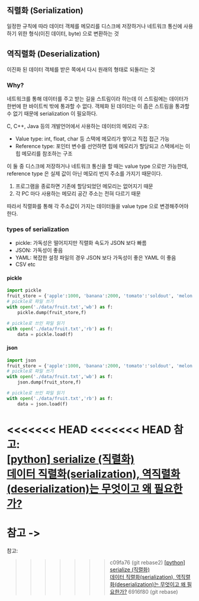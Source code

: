 ## 직렬화 (Serialization)

일정한 규칙에 따라 데이터 객체를 메모리를 디스크에 저장하거나 네트워크 통신에 사용하기 위한 형식(이진 데이터, byte) 으로 변환하는 것

## 역직렬화 (Deserialization)

이진화 된 데이터 객체를 받은 쪽에서 다시 원래의 형태로 되돌리는 것

### Why?

네트워크를 통해 데이터를 주고 받는 길을 스트림이라 하는데 이 스트림에는 데이터가 한번에 한 바이트씩 밖에 통과할 수 없다. 객체화 된 데이터는 이 좁은 스트림을 통과할 수 없기 때문에 serialization 이 필요하다.

C, C++, Java 등의 개발언어에서 사용하는 데이터의 메모리 구조:

- Value type:
  int, float, char 등 스택에 메모리가 쌓이고 직접 접근 가능
- Reference type:
  포인터 변수를 선언하면 힙에 메모리가 할당되고 스택에서는 이 힙 메모리를 참조하는 구조

이 둘 중 디스크에 저장하거나 네트워크 통신을 할 때는 value type 으로만 가능한데, reference type 은 실제 값이 아닌 메모리 번지 주소를 가지기 때문이다.

1. 프로그램을 종료하면 기존에 할당되었던 메모리는 없어지기 때문
2. 각 PC 마다 사용하는 메모리 공간 주소는 전혀 다르기 때문

따라서 직렬화를 통해 각 주소값이 가지는 데이터들을 value type 으로 변경해주어야 한다.

### types of serialization

- pickle: 가독성은 떨어지지만 직렬화 속도가 JSON 보다 빠름
- JSON: 가독성이 좋음
- YAML: 복잡한 설정 파일의 경우 JSON 보다 가독성이 좋은 YAML 이 좋음
- CSV etc

#### pickle

```python
import pickle
fruit_store = {'apple':1000, 'banana':2000, 'tomato':'soldout', 'melon':'5000'}
# pickle로 파일 쓰기
with open('./data/fruit.txt','wb') as f:
    pickle.dump(fruit_store,f)

# pickle로 쓰인 파일 읽기
with open('./data/fruit.txt','rb') as f:
    data = pickle.load(f)
```

#### json

```python
import json
fruit_store = {'apple':1000, 'banana':2000, 'tomato':'soldout', 'melon':'5000'}
# pickle로 파일 쓰기
with open('./data/fruit.txt','wb') as f:
    json.dump(fruit_store,f)

# pickle로 쓰인 파일 읽기
with open('./data/fruit.txt','rb') as f:
    data = json.load(f)
```

<<<<<<< HEAD
<<<<<<< HEAD
참고: <br>
[[python] serialize (직렬화)](https://itholic.github.io/python-serialize/) <br>
[데이터 직렬화(serialization), 역직렬화(deserialization)는 무엇이고 왜 필요한가?](https://hub1234.tistory.com/26) <br>
=======
참고 -> <br>
=======
참고: <br>
>>>>>>> c09fa76 (git rebase2)
[[python] serialize (직렬화)](https://itholic.github.io/python-serialize/) <br>
[데이터 직렬화(serialization), 역직렬화(deserialization)는 무엇이고 왜 필요한가?](https://hub1234.tistory.com/26)
>>>>>>> 6916f80 (git rebase)
